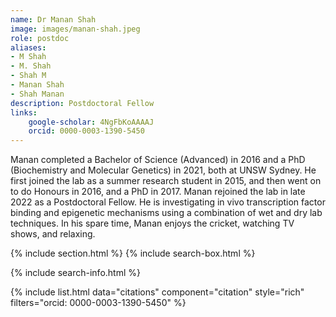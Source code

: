 ```yaml
---
name: Dr Manan Shah  
image: images/manan-shah.jpeg
role: postdoc
aliases:
- M Shah
- M. Shah
- Shah M
- Manan Shah
- Shah Manan
description: Postdoctoral Fellow
links:
    google-scholar: 4NgFbKoAAAAJ
    orcid: 0000-0003-1390-5450
---
```


Manan completed a Bachelor of Science (Advanced) in 2016 and a PhD (Biochemistry and Molecular Genetics) in 2021, both at UNSW Sydney. He first joined the lab as a summer research student in 2015, and then went on to do Honours in 2016, and a PhD in 2017. Manan rejoined the lab in late 2022 as a Postdoctoral Fellow. He is investigating in vivo transcription factor binding and epigenetic mechanisms using a combination of wet and dry lab techniques. In his spare time, Manan enjoys the cricket, watching TV shows, and relaxing. 

{% include section.html %}
{% include search-box.html %}

{% include search-info.html %}

{% include list.html data="citations" component="citation" style="rich" filters="orcid: 0000-0003-1390-5450" %}